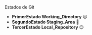 Estados de Git

- **PrimerEstado Working_Directory** :smiley:
- **SegundoEstado Staging_Area** :slightly_smiling_face:
- **TercerEstado Local_Repository** :wink: